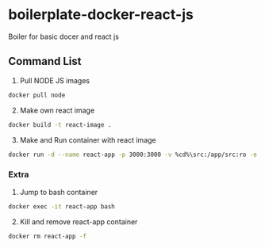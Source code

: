 # boilerplate-docker-react-js
Boiler for basic docer and react js

## Command List
1. Pull NODE JS images
```bash
docker pull node
```

2. Make own react image
```bash
docker build -t react-image .
```

3. Make and Run container with react image
```bash
docker run -d --name react-app -p 3000:3000 -v %cd%\src:/app/src:ro -e CHOKIDAR_USEPOLLING=true react-image
```

### Extra

1. Jump to bash container
```bash
docker exec -it react-app bash
```

2. Kill and remove react-app container
```bash
docker rm react-app -f
```
